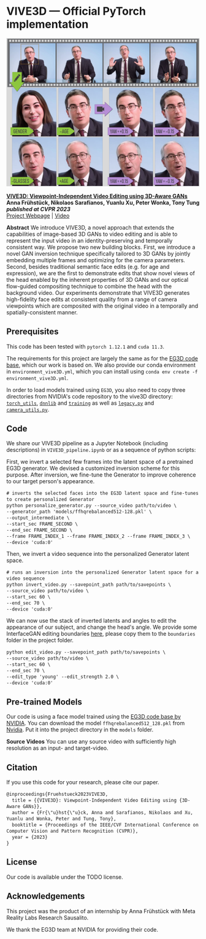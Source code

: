 # VIVE3D &mdash; Official PyTorch implementation

![Teaser image](./docs/vive3D_mini_pipeline.png)


<a href='https://arxiv.org/abs/2203.07293'>**VIVE3D: Viewpoint-Independent Video Editing using 3D-Aware GANs**</a><br>
****Anna Frühstück, Nikolaos Sarafianos, Yuanlu Xu, Peter Wonka, Tony Tung****<br>
***published at CVPR 2023***<br>
[Project Webpage](http://afruehstueck.github.io/vive3D) | [Video](https://www.youtube.com/watch?v=qfYGQwOw8pg)

**Abstract**
We introduce VIVE3D, a novel approach that extends the capabilities of image-based 3D GANs to video editing and is able to represent the input video in an identity-preserving and temporally consistent way. We propose two new building blocks. First, we introduce a novel GAN inversion technique specifically tailored to 3D GANs by jointly embedding multiple frames and optimizing for the camera parameters. Second, besides traditional semantic face edits (e.g. for age and expression), we are the first to demonstrate edits that show novel views of the head enabled by the inherent properties of 3D GANs and our optical flow-guided compositing technique to combine the head with the background video. Our experiments demonstrate that VIVE3D generates high-fidelity face edits at consistent quality from a range of camera viewpoints which are composited with the original video in a temporally and spatially-consistent manner.

## Prerequisites
This code has been tested with `pytorch 1.12.1` and `cuda 11.3`.

The requirements for this project are largely the same as for the [EG3D code base](https://github.com/NVlabs/eg3d), which our work is based on.
We also provide our conda environment in `environment_vive3D.yml`, which you can install using `conda env create -f environment_vive3D.yml`.

In order to load models trained using `EG3D`, you also need to copy three directories from NVIDIA's code repository to the vive3D directory:
[`torch_utils`](https://github.com/NVlabs/eg3d/tree/main/eg3d/torch_utils),
[`dnnlib`](https://github.com/NVlabs/eg3d/tree/main/eg3d/dnnlib) and 
[`training`](https://github.com/NVlabs/eg3d/tree/main/eg3d/training) as well as 
[`legacy.py`](https://github.com/NVlabs/eg3d/blob/main/eg3d/legacy.py) and  
[`camera_utils.py`](https://github.com/NVlabs/eg3d/blob/main/eg3d/camera_utils.py).

## Code

We share our VIVE3D pipeline as a Jupyter Notebook (including descriptions) in `VIVE3D_pipeline.ipynb` or as a sequence of python scripts:


First, we invert a selected few frames into the latent space of a pretrained EG3D generator. We devised a customized inversion scheme for this purpose. After inversion, we fine-tune the Generator to improve coherence to our target person's appearance.
```
# inverts the selected faces into the EG3D latent space and fine-tunes to create personalized Generator
python personalize_generator.py --source_video path/to/video \
--generator_path 'models/ffhqrebalanced512-128.pkl' \
--output_intermediate \
--start_sec FRAME_SECOND \
--end_sec FRAME_SECOND \
--frame FRAME_INDEX_1 --frame FRAME_INDEX_2 --frame FRAME_INDEX_3 \ 
--device 'cuda:0'

```

Then, we invert a video sequence into the personalized Generator latent space.
```
# runs an inversion into the personalized Generator latent space for a video sequence
python invert_video.py --savepoint_path path/to/savepoints \
--source_video path/to/video \
--start_sec 60 \
--end_sec 70 \ 
--device 'cuda:0'
```

We can now use the stack of inverted latents and angles to edit the appearance of our subject, and change the head's angle.
We provide some InterfaceGAN editing boundaries [here](TODO), please copy them to the `boundaries` folder in the project folder.
```
python edit_video.py --savepoint_path path/to/savepoints \
--source_video path/to/video \
--start_sec 60 \
--end_sec 70 \
--edit_type 'young' --edit_strength 2.0 \ 
--device 'cuda:0'

```

## Pre-trained Models
Our code is using a face model trained using the [EG3D code base by NVIDIA](https://github.com/NVlabs/eg3d). You can download the model `ffhqrebalanced512_128.pkl` from [Nvidia](https://github.com/NVlabs/eg3d/blob/main/docs/models.md). Put it into the project directory in the `models` folder.

**Source Videos**
You can use any source video with sufficiently high resolution as an input- and target-video. 

## Citation
If you use this code for your research, please cite our paper.
```
@inproceedings{Fruehstueck2023VIVE3D,
  title = {{VIVE3D}: Viewpoint-Independent Video Editing using {3D-Aware GANs}},
  author = {Fr{\"u}hst{\"u}ck, Anna and Sarafianos, Nikolaos and Xu, Yuanlu and Wonka, Peter and Tung, Tony},
  booktitle = {Proceedings of the IEEE/CVF International Conference on Computer Vision and Pattern Recognition (CVPR)},
  year = {2023}
}
```

## License
Our code is available under the  TODO license. 

## Acknowledgements
This project was the product of an internship by Anna Frühstück with Meta Reality Labs Research Sausalito.

We thank the EG3D team at NVIDIA for providing their code.
